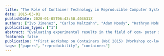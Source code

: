```yaml
---
title: "The Role of Container Technology in Reproducible Computer Systems Research"
date: 2015-03-01
publishDate: 2020-01-05T06:43:50.404631Z
authors: ["Ivo Jimenez", "Carlos Maltzahn", "Adam Moody", "Kathryn Mohror", "Jay Lofstead", "Remzi Arpaci-Dusseau", "Andrea Arpaci-Dusseau"]
publication_types: ["1"]
abstract: "Evaluating experimental results in the field of com- puter systems is a challenging task, mainly due to the many changes in software and hardware that computational environ- ments go through. In this position paper, we analyze salient features of container technology that, if leveraged correctly, can help reduce the complexity of reproducing experiments in systems research. We present a use case in the area of distributed storage systems to illustrate the extensions that we envision, mainly in terms of container management infrastructure. We also discuss the benefits and limitations of using containers as a way of reproducing research in other areas of experimental systems research."
featured: false
publication: "*First Workshop on Containers (WoC 2015) (Workshop co-located with IEEE International Conference on Cloud Engineering - IC2E 2015)*"
tags: ["papers", "reproduibility", "containers"]
---
```



